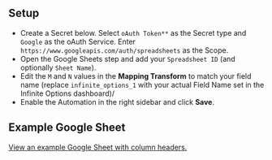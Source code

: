 ## Setup
- Create a Secret below.  Select `oAuth Token**` as the Secret type and `Google` as the oAuth Service. Enter `https://www.googleapis.com/auth/spreadsheets` as the Scope.
- Open the Google Sheets step and add your `Spreadsheet ID` (and optionally `Sheet Name`).
- Edit the `M` and `N` values in the **Mapping Transform** to match your field name (replace `infinite_options_1` with your actual Field Name set in the Infinite Options dashboard)/
- Enable the Automation in the right sidebar and click **Save**.

## Example Google Sheet
[View an example Google Sheet with column headers.](https://docs.google.com/spreadsheets/d/1uPFMnqU4miEtO-k85zmZXjTcnBtDMp6vg_tUdzMu49A/edit?usp=sharing)